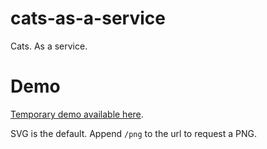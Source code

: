 # cats-as-a-service
Cats. As a service.

# Demo
[Temporary demo available here](https://cats-as-a-service.herokuapp.com).

SVG is the default. Append `/png` to the url to request a PNG.
